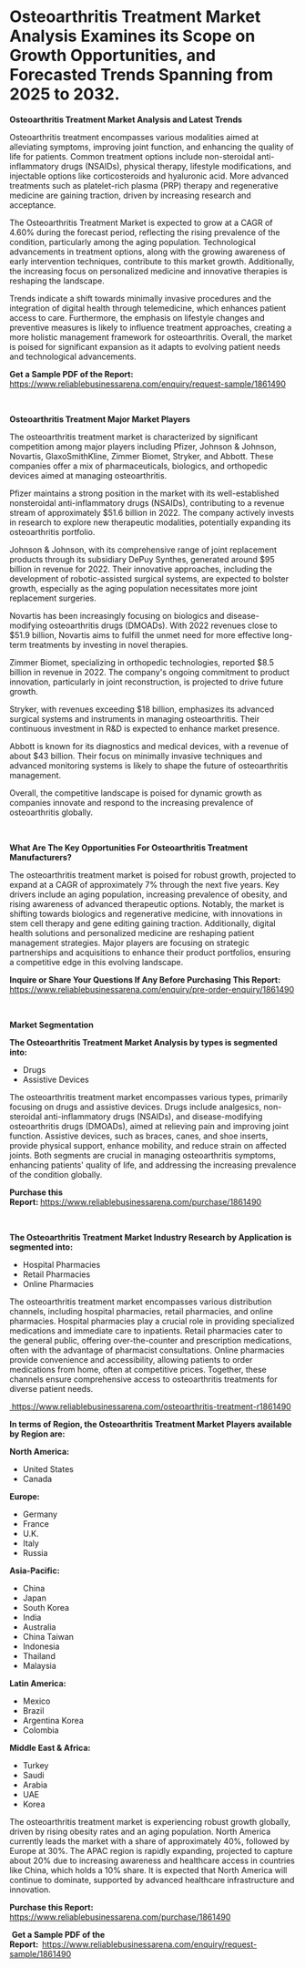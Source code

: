 <p><h1>Osteoarthritis Treatment Market Analysis Examines its Scope on Growth Opportunities, and Forecasted Trends Spanning from 2025 to 2032.</h1></p><p><strong>Osteoarthritis Treatment Market Analysis and Latest Trends</strong></p>
<p><p>Osteoarthritis treatment encompasses various modalities aimed at alleviating symptoms, improving joint function, and enhancing the quality of life for patients. Common treatment options include non-steroidal anti-inflammatory drugs (NSAIDs), physical therapy, lifestyle modifications, and injectable options like corticosteroids and hyaluronic acid. More advanced treatments such as platelet-rich plasma (PRP) therapy and regenerative medicine are gaining traction, driven by increasing research and acceptance.</p><p>The Osteoarthritis Treatment Market is expected to grow at a CAGR of 4.60% during the forecast period, reflecting the rising prevalence of the condition, particularly among the aging population. Technological advancements in treatment options, along with the growing awareness of early intervention techniques, contribute to this market growth. Additionally, the increasing focus on personalized medicine and innovative therapies is reshaping the landscape. </p><p>Trends indicate a shift towards minimally invasive procedures and the integration of digital health through telemedicine, which enhances patient access to care. Furthermore, the emphasis on lifestyle changes and preventive measures is likely to influence treatment approaches, creating a more holistic management framework for osteoarthritis. Overall, the market is poised for significant expansion as it adapts to evolving patient needs and technological advancements.</p></p>
<p><strong>Get a Sample PDF of the Report:&nbsp;</strong> <a href="https://www.reliablebusinessarena.com/enquiry/request-sample/1861490?utm_campaign=3218&utm_medium=2&utm_source=Github&utm_content=ia&utm_term=12042025&utm_id=osteoarthritis-treatment">https://www.reliablebusinessarena.com/enquiry/request-sample/1861490</a></p>
<p>&nbsp;</p>
<p><strong>Osteoarthritis Treatment Major Market Players</strong></p>
<p><p>The osteoarthritis treatment market is characterized by significant competition among major players including Pfizer, Johnson & Johnson, Novartis, GlaxoSmithKline, Zimmer Biomet, Stryker, and Abbott. These companies offer a mix of pharmaceuticals, biologics, and orthopedic devices aimed at managing osteoarthritis.</p><p>Pfizer maintains a strong position in the market with its well-established nonsteroidal anti-inflammatory drugs (NSAIDs), contributing to a revenue stream of approximately $51.6 billion in 2022. The company actively invests in research to explore new therapeutic modalities, potentially expanding its osteoarthritis portfolio.</p><p>Johnson & Johnson, with its comprehensive range of joint replacement products through its subsidiary DePuy Synthes, generated around $95 billion in revenue for 2022. Their innovative approaches, including the development of robotic-assisted surgical systems, are expected to bolster growth, especially as the aging population necessitates more joint replacement surgeries.</p><p>Novartis has been increasingly focusing on biologics and disease-modifying osteoarthritis drugs (DMOADs). With 2022 revenues close to $51.9 billion, Novartis aims to fulfill the unmet need for more effective long-term treatments by investing in novel therapies.</p><p>Zimmer Biomet, specializing in orthopedic technologies, reported $8.5 billion in revenue in 2022. The company's ongoing commitment to product innovation, particularly in joint reconstruction, is projected to drive future growth.</p><p>Stryker, with revenues exceeding $18 billion, emphasizes its advanced surgical systems and instruments in managing osteoarthritis. Their continuous investment in R&D is expected to enhance market presence.</p><p>Abbott is known for its diagnostics and medical devices, with a revenue of about $43 billion. Their focus on minimally invasive techniques and advanced monitoring systems is likely to shape the future of osteoarthritis management.</p><p>Overall, the competitive landscape is poised for dynamic growth as companies innovate and respond to the increasing prevalence of osteoarthritis globally.</p></p>
<p>&nbsp;</p>
<p><strong>What Are The Key Opportunities For Osteoarthritis Treatment Manufacturers?</strong></p>
<p><p>The osteoarthritis treatment market is poised for robust growth, projected to expand at a CAGR of approximately 7% through the next five years. Key drivers include an aging population, increasing prevalence of obesity, and rising awareness of advanced therapeutic options. Notably, the market is shifting towards biologics and regenerative medicine, with innovations in stem cell therapy and gene editing gaining traction. Additionally, digital health solutions and personalized medicine are reshaping patient management strategies. Major players are focusing on strategic partnerships and acquisitions to enhance their product portfolios, ensuring a competitive edge in this evolving landscape.</p></p>
<p><strong>Inquire or Share Your Questions If Any Before Purchasing This Report:</strong> <a href="https://www.reliablebusinessarena.com/enquiry/pre-order-enquiry/1861490?utm_campaign=3218&utm_medium=2&utm_source=Github&utm_content=ia&utm_term=12042025&utm_id=osteoarthritis-treatment">https://www.reliablebusinessarena.com/enquiry/pre-order-enquiry/1861490</a></p>
<p>&nbsp;</p>
<p><strong>Market Segmentation</strong></p>
<p><strong>The Osteoarthritis Treatment Market Analysis by types is segmented into:</strong></p>
<p><ul><li>Drugs</li><li>Assistive Devices</li></ul></p>
<p><p>The osteoarthritis treatment market encompasses various types, primarily focusing on drugs and assistive devices. Drugs include analgesics, non-steroidal anti-inflammatory drugs (NSAIDs), and disease-modifying osteoarthritis drugs (DMOADs), aimed at relieving pain and improving joint function. Assistive devices, such as braces, canes, and shoe inserts, provide physical support, enhance mobility, and reduce strain on affected joints. Both segments are crucial in managing osteoarthritis symptoms, enhancing patients' quality of life, and addressing the increasing prevalence of the condition globally.</p></p>
<p><strong>Purchase this Report:&nbsp;</strong><a href="https://www.reliablebusinessarena.com/purchase/1861490?utm_campaign=3218&utm_medium=2&utm_source=Github&utm_content=ia&utm_term=12042025&utm_id=osteoarthritis-treatment">https://www.reliablebusinessarena.com/purchase/1861490</a></p>
<p>&nbsp;</p>
<p><strong>The Osteoarthritis Treatment Market Industry Research by Application is segmented into:</strong></p>
<p><ul><li>Hospital Pharmacies</li><li>Retail Pharmacies</li><li>Online Pharmacies</li></ul></p>
<p><p>The osteoarthritis treatment market encompasses various distribution channels, including hospital pharmacies, retail pharmacies, and online pharmacies. Hospital pharmacies play a crucial role in providing specialized medications and immediate care to inpatients. Retail pharmacies cater to the general public, offering over-the-counter and prescription medications, often with the advantage of pharmacist consultations. Online pharmacies provide convenience and accessibility, allowing patients to order medications from home, often at competitive prices. Together, these channels ensure comprehensive access to osteoarthritis treatments for diverse patient needs.</p></p>
<p><a href="https://www.reliablebusinessarena.com/osteoarthritis-treatment-r1861490?utm_campaign=3218&utm_medium=2&utm_source=Github&utm_content=ia&utm_term=12042025&utm_id=osteoarthritis-treatment">&nbsp;https://www.reliablebusinessarena.com/osteoarthritis-treatment-r1861490</a></p>
<p><strong>In terms of Region, the Osteoarthritis Treatment Market Players available by Region are:</strong></p>
<p>
    <p> <strong> North America: </strong>
        <ul>
            <li>United States</li>
            <li>Canada</li>
        </ul>
        </p> 
    <p> <strong> Europe: </strong>
        <ul>
            <li>Germany</li>
            <li>France</li>
            <li>U.K.</li>
            <li>Italy</li>
            <li>Russia</li>
        </ul>
        </p> 
    <p> <strong> Asia-Pacific: </strong>
        <ul>
            <li>China</li>
            <li>Japan</li>
            <li>South Korea</li>
            <li>India</li>
            <li>Australia</li>
            <li>China Taiwan</li>
            <li>Indonesia</li>
            <li>Thailand</li>
            <li>Malaysia</li>
        </ul>
        </p> 
    <p> <strong> Latin America: </strong>
        <ul>
            <li>Mexico</li>
            <li>Brazil</li>
            <li>Argentina Korea</li>
            <li>Colombia</li>
        </ul>
        </p> 
    <p> <strong> Middle East & Africa: </strong>
        <ul>
            <li>Turkey</li>
            <li>Saudi</li>
            <li>Arabia</li>
            <li>UAE</li>
            <li>Korea</li>
        </ul>
    </p>
    </p>
<p><p>The osteoarthritis treatment market is experiencing robust growth globally, driven by rising obesity rates and an aging population. North America currently leads the market with a share of approximately 40%, followed by Europe at 30%. The APAC region is rapidly expanding, projected to capture about 20% due to increasing awareness and healthcare access in countries like China, which holds a 10% share. It is expected that North America will continue to dominate, supported by advanced healthcare infrastructure and innovation.</p></p>
<p><strong>Purchase this Report: </strong><a href="https://www.reliablebusinessarena.com/purchase/1861490?utm_campaign=3218&utm_medium=2&utm_source=Github&utm_content=ia&utm_term=12042025&utm_id=osteoarthritis-treatment">https://www.reliablebusinessarena.com/purchase/1861490</a></p>
<p>&nbsp;<strong>Get a Sample PDF of the Report:&nbsp;&nbsp;</strong><a href="https://www.reliablebusinessarena.com/enquiry/request-sample/1861490?utm_campaign=3218&utm_medium=2&utm_source=Github&utm_content=ia&utm_term=12042025&utm_id=osteoarthritis-treatment">https://www.reliablebusinessarena.com/enquiry/request-sample/1861490</a></p>
<p><strong></strong></p>
<p><p></p><p></p><p></p></p>